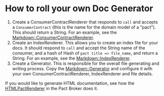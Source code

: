 # How to roll your own Doc Generator

1. Create a ConsumerContractRenderer that responds to `call` and accepts a `ConsumerContract` (this is the name for the domain model of a "pact"). This should return a String. For an example, see the [Markdown::ConsumerContractRenderer][consumer_contract_renderer].
2. Create an IndexRenderer. This allows you to create an index file for your docs. It should respond to `call` and accept the String name of the consumer, and a hash of Hash of `pact title => file_name`, and return a String. For an example, see the [Markdown::IndexRenderer][index_renderer].
3. Create a Generator. This is responsible for the overall file generating and writing process. Copy the [Markdown::Generator][generator] and configure it with your own ConsumerContractRenderer, IndexRenderer and file details.

If you would like to generate HTML documentation, see how the [HTMLPactRenderer][html_pact_renderer] in the Pact Broker does it.

[consumer_contract_renderer]: https://github.com/pact-foundation/pact-ruby/blob/master/lib/pact/doc/markdown/consumer_contract_renderer.rb
[index_renderer]: https://github.com/pact-foundation/pact-ruby/blob/master/lib/pact/doc/markdown/index_renderer.rb
[generator]: https://github.com/pact-foundation/pact-ruby/blob/master/lib/pact/doc/markdown/generator.rb
[html_pact_renderer]: https://github.com/pact-foundation/pact_broker/blob/master/lib/pact_broker/api/renderers/html_pact_renderer.rb

